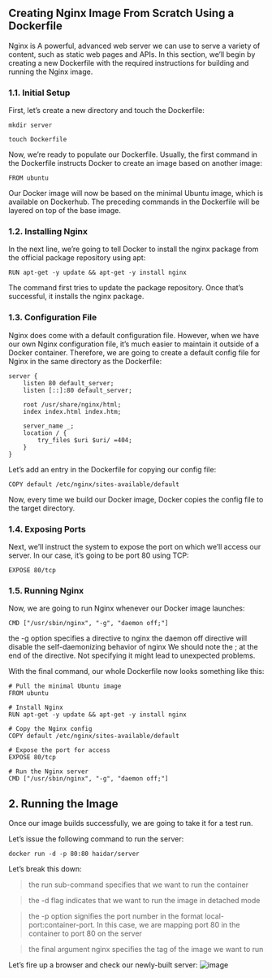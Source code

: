 ## Creating Nginx Image From Scratch Using a Dockerfile
Nginx is A powerful, advanced web server we can use to serve a variety of content, such as static web pages and APIs. In this section, we’ll begin by creating a new Dockerfile with the required instructions for building and running the Nginx image.

### 1.1. Initial Setup
First, let’s create a new directory and touch the Dockerfile:
````
mkdir server
````
````
touch Dockerfile
````
Now, we’re ready to populate our Dockerfile. Usually, the first command in the Dockerfile instructs Docker to create an image based on another image:
````
FROM ubuntu
````
Our Docker image will now be based on the minimal Ubuntu image, which is available on Dockerhub. The preceding commands in the Dockerfile will be layered on top of the base image.

### 1.2. Installing Nginx
In the next line, we’re going to tell Docker to install the nginx package from the official package repository using apt:
````
RUN apt-get -y update && apt-get -y install nginx
````
The command first tries to update the package repository. Once that’s successful, it installs the nginx package.

### 1.3. Configuration File
Nginx does come with a default configuration file. However, when we have our own Nginx configuration file, it’s much easier to maintain it outside of a Docker container. Therefore, we are going to create a default config file for Nginx in the same directory as the Dockerfile:
````
server {
    listen 80 default_server;
    listen [::]:80 default_server;
    
    root /usr/share/nginx/html;
    index index.html index.htm;

    server_name _;
    location / {
        try_files $uri $uri/ =404;
    }
}
````
Let’s add an entry in the Dockerfile for copying our config file:
````
COPY default /etc/nginx/sites-available/default
````
Now, every time we build our Docker image, Docker copies the config file to the target directory.

### 1.4. Exposing Ports
Next, we’ll instruct the system to expose the port on which we’ll access our server. In our case, it’s going to be port 80 using TCP:
````
EXPOSE 80/tcp
````
### 1.5. Running Nginx
Now, we are going to run Nginx whenever our Docker image launches:
````
CMD ["/usr/sbin/nginx", "-g", "daemon off;"]
````
the -g option specifies a directive to nginx
the daemon off directive will disable the self-daemonizing behavior of nginx
We should note the ; at the end of the directive. Not specifying it might lead to unexpected problems.

With the final command, our whole Dockerfile now looks something like this:

````
# Pull the minimal Ubuntu image
FROM ubuntu

# Install Nginx
RUN apt-get -y update && apt-get -y install nginx

# Copy the Nginx config
COPY default /etc/nginx/sites-available/default

# Expose the port for access
EXPOSE 80/tcp

# Run the Nginx server
CMD ["/usr/sbin/nginx", "-g", "daemon off;"]
````

## 2. Running the Image
Once our image builds successfully, we are going to take it for a test run.

Let’s issue the following command to run the server:
````
docker run -d -p 80:80 haidar/server
````
Let’s break this down:

> the run sub-command specifies that we want to run the container

> the -d flag indicates that we want to run the image in detached mode

> the -p option signifies the port number in the format local-port:container-port. In this case, we are mapping port 80 in the container to port 80 on the server

> the final argument nginx specifies the tag of the image we want to run

Let’s fire up a browser and check our newly-built server:
![image](https://user-images.githubusercontent.com/71556060/201492262-4cb99a81-f81e-447e-aaeb-7429ddf44350.png)

